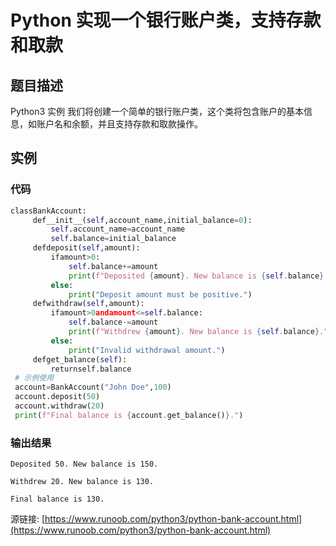 # Python 实现一个银行账户类，支持存款和取款

## 题目描述
Python3 实例
我们将创建一个简单的银行账户类，这个类将包含账户的基本信息，如账户名和余额，并且支持存款和取款操作。

## 实例
### 代码
```python
classBankAccount:
     def__init__(self,account_name,initial_balance=0):
         self.account_name=account_name
         self.balance=initial_balance
     defdeposit(self,amount):
         ifamount>0:
             self.balance+=amount
             print(f"Deposited {amount}. New balance is {self.balance}.")
         else:
             print("Deposit amount must be positive.")
     defwithdraw(self,amount):
         ifamount>0andamount<=self.balance:
             self.balance-=amount
             print(f"Withdrew {amount}. New balance is {self.balance}.")
         else:
             print("Invalid withdrawal amount.")
     defget_balance(self):
         returnself.balance
 # 示例使用
 account=BankAccount("John Doe",100)
 account.deposit(50)
 account.withdraw(20)
 print(f"Final balance is {account.get_balance()}.")
```
### 输出结果
```
Deposited 50. New balance is 150.
Withdrew 20. New balance is 130.
Final balance is 130.
```
源链接: [https://www.runoob.com/python3/python-bank-account.html](https://www.runoob.com/python3/python-bank-account.html)